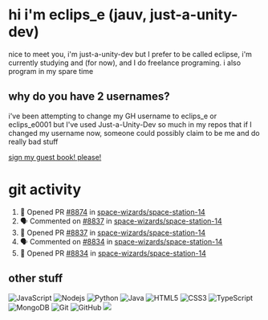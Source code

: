 # hi i'm eclips_e (jauv, just-a-unity-dev)
nice to meet you, i'm just-a-unity-dev but I prefer to be called eclipse, i'm currently studying and (for now), and I do freelance programing. i also program in my spare time

## why do you have 2 usernames?
i've been attempting to change my GH username to eclips_e or eclips_e0001 but I've used Just-a-Unity-Dev so much in my repos that if I changed my username now, someone could possibly claim to be me and do really bad stuff

[sign my guest book! please!](https://github.com/Just-a-Unity-Dev/Just-a-Unity-Dev/issues/new?&body=Sign%20my%20guest%20book%20by%20placing%20your%20name%20in%20the%20title,%20how%27d%20you%20get%20to%20this%20page%20and%20why?%20Don%27t%20forget%20you%20have%20an%20entire%20notebook%20in%20your%20hands!)


# git activity
<!--START_SECTION:activity-->
1. 💪 Opened PR [#8874](https://github.com/space-wizards/space-station-14/pull/8874) in [space-wizards/space-station-14](https://github.com/space-wizards/space-station-14)
2. 🗣 Commented on [#8837](https://github.com/space-wizards/space-station-14/issues/8837) in [space-wizards/space-station-14](https://github.com/space-wizards/space-station-14)
3. 💪 Opened PR [#8837](https://github.com/space-wizards/space-station-14/pull/8837) in [space-wizards/space-station-14](https://github.com/space-wizards/space-station-14)
4. 🗣 Commented on [#8834](https://github.com/space-wizards/space-station-14/issues/8834) in [space-wizards/space-station-14](https://github.com/space-wizards/space-station-14)
5. 💪 Opened PR [#8834](https://github.com/space-wizards/space-station-14/pull/8834) in [space-wizards/space-station-14](https://github.com/space-wizards/space-station-14)
<!--END_SECTION:activity-->

## other stuff

![JavaScript](https://img.shields.io/badge/-JavaScript-black?style=flat-square&logo=javascript)
![Nodejs](https://img.shields.io/badge/-Nodejs-black?style=flat-square&logo=Node.js)
![Python](https://img.shields.io/badge/-Python-black?style=flat-square&logo=Python)
![Java](https://img.shields.io/badge/-java-E34A86?style=flat-square&logo=java)
![HTML5](https://img.shields.io/badge/-HTML5-E34F26?style=flat-square&logo=html5&logoColor=white)
![CSS3](https://img.shields.io/badge/-CSS3-1572B6?style=flat-square&logo=css3)
![TypeScript](https://img.shields.io/badge/-TypeScript-007ACC?style=flat-square&logo=typescript)
![MongoDB](https://img.shields.io/badge/-MongoDB-black?style=flat-square&logo=mongodb)
![Git](https://img.shields.io/badge/-Git-black?style=flat-square&logo=git)
![GitHub](https://img.shields.io/badge/-GitHub-181717?style=flat-square&logo=github)
![](https://github-profile-summary-cards.vercel.app/api/cards/profile-details?username=Just-a-Unity-Dev&theme=solarized_dark)
